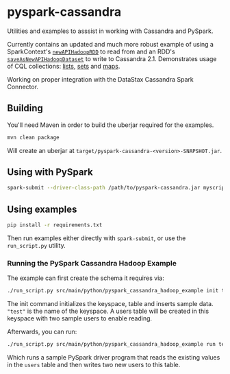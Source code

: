 # pyspark-cassandra

Utilities and examples to asssist in working with Cassandra and PySpark.

Currently contains an updated and much more robust example of using a
SparkContext's [`newAPIHadoopRDD`](https://spark.apache.org/docs/1.1.0/api/python/pyspark.context.SparkContext-class.html#newAPIHadoopRDD)
to read from and an RDD's [`saveAsNewAPIHadoopDataset`](https://spark.apache.org/docs/1.1.0/api/python/pyspark.rdd.RDD-class.html#saveAsNewAPIHadoopDataset)
to write to Cassandra 2.1. Demonstrates usage of CQL collections:
[lists](http://www.datastax.com/documentation/cql/3.1/cql/cql_using/use_list_t.html),
[sets](http://www.datastax.com/documentation/cql/3.1/cql/cql_using/use_set_t.html) and
[maps](http://www.datastax.com/documentation/cql/3.1/cql/cql_using/use_map_t.html).

Working on proper integration with the DataStax Cassandra Spark Connector.

## Building

You'll need Maven in order to build the uberjar required for the examples.

```bash
mvn clean package
```

Will create an uberjar at `target/pyspark-cassandra-<version>-SNAPSHOT.jar`.

## Using with PySpark

```bash
spark-submit --driver-class-path /path/to/pyspark-cassandra.jar myscript.py ...
```

## Using examples

```bash
pip install -r requirements.txt
```

Then run examples either directly with `spark-submit`, or use the
`run_script.py` utility.

### Running the PySpark Cassandra Hadoop Example

The example can first create the schema it requires via:

```bash
./run_script.py src/main/python/pyspark_cassandra_hadoop_example init test
```

The init command initializes the keyspace, table and inserts sample data.
`"test"` is the name of the keyspace. A users table will be created in
this keyspace with two sample users to enable reading.

Afterwards, you can run:

```bash
./run_script.py src/main/python/pyspark_cassandra_hadoop_example run test
```

Which runs a sample PySpark driver program that reads the existing values in
the `users` table and then writes two new users to this table.

